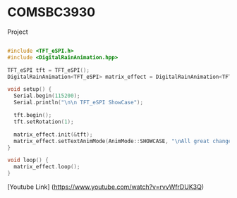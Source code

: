 # COMSBC3930
Project

```c

#include <TFT_eSPI.h>
#include <DigitalRainAnimation.hpp>

TFT_eSPI tft = TFT_eSPI();
DigitalRainAnimation<TFT_eSPI> matrix_effect = DigitalRainAnimation<TFT_eSPI>();

void setup() {
  Serial.begin(115200);
  Serial.println("\n\n TFT_eSPI ShowCase");

  tft.begin();
  tft.setRotation(1);

  matrix_effect.init(&tft);
  matrix_effect.setTextAnimMode(AnimMode::SHOWCASE, "\nAll great changes are \npreceded by \nchaos.     \nKnock, knock,                 ");
}

void loop() {
  matrix_effect.loop();
}
```
[Youtube Link] (https://www.youtube.com/watch?v=rvvWfrDUK3Q)
